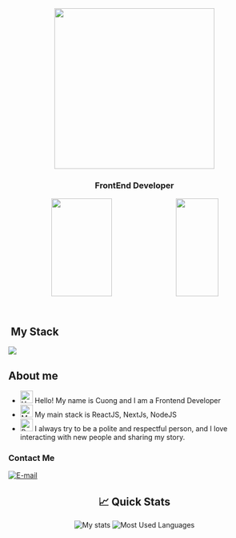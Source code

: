 <div align="center">
<img height="320em" src="https://mir-s3-cdn-cf.behance.net/project_modules/1400_opt_1/81bb4b165684019.640b6038d133e.gif"/>
</div>

<h3 align="center">
  FrontEnd Developer
</h3>

<div align='center'>

<div align="center">  
  
  <img width="49%" height="195px" src="https://github-readme-stats.vercel.app/api?username=felipeAguiarCode&show_icons=true&count_private=true&title_color=80F7D4&icon_color=9d00ff&text_color=c9d1d9&bg_color=0d1117&border_color=fff0" /> 
  
  <img width="41%" height="195px" src="https://github-readme-stats.vercel.app/api/top-langs/?username=felipeAguiarCode&layout=compact&title_color=80F7D4&text_color=fff&bg_color=0d1117&border_color=fff0" />
  
</div>

</div>

<img src="./.github/assets/lineBar.png" width="100%" height="8px"/>

<div><br />

## &nbsp;My Stack

<img src="https://skillicons.dev/icons?i=vscode,html,css,js,cs,ts,nodejs,react,nextjs,tailwind,git,github&theme=dark" />

## About me

- <img src="https://raw.githubusercontent.com/Tarikul-Islam-Anik/Animated-Fluent-Emojis/master/Emojis/Hand%20gestures/Hand%20with%20Fingers%20Splayed%20Light%20Skin%20Tone.png" alt="Hand with Fingers Splayed Light Skin Tone" width="25" height="25" /> Hello! My name is Cuong and I am a Frontend Developer <br />
- <img src="https://raw.githubusercontent.com/Tarikul-Islam-Anik/Animated-Fluent-Emojis/master/Emojis/People%20with%20professions/Man%20Technologist%20Light%20Skin%20Tone.png" alt="Man Technologist Light Skin Tone" width="25" height="25" /> My main stack is ReactJS, NextJs, NodeJS<br />
- <img src="https://raw.githubusercontent.com/Tarikul-Islam-Anik/Animated-Fluent-Emojis/master/Emojis/People%20with%20professions/Boy%20Light%20Skin%20Tone.png" alt="Boy Light Skin Tone" width="25" height="25" /> I always try to be a polite and respectful person, and I love interacting with new people and sharing my story.<br />

<h3>Contact Me</h3>
<div align="left">
<p>
<a href="mailto:front.cuong@gmail.com">
<img src="https://img.shields.io/badge/-email-020114?style=for-the-badge&amp;logo=microsoft-outlook&amp;logoColor=6ED2B6&amp;color:FFF" alt="E-mail">
</a>
<!-- <a href="https://www.linkedin.com/in/felipe-me"><img src="https://img.shields.io/badge/-LinkedIn-020114?style=for-the-badge&amp;logo=linkedin&amp;logoColor=6ED2B6&amp;color:FFF" alt="LinkedIn"></a>
<a href="https://www.youtube.com/@dotnetsenseidev"><img src="https://img.shields.io/badge/-Youtube-020114?style=for-the-badge&amp;logo=youtube&amp;logoColor=6ED2B6&amp;color:FFF" alt="Youtube"></a></p> -->
</div>

<!--  <details align="left">   -->
<!--   <summary>Credits</summary>  -->
<!--   - GitHub Stats by <a href="https://github.com/anuraghazra/github-readme-stats">cuong07</a> -->
<!--   <br> -->
<!--    - GitHub Streak by <a href="https://github.com/DenverCoder1/github-readme-streak-stats">DenverCoder1</a> -->
<!--   <br> -->
<!--   - Developer vector created by <a href="https://www.freepik.com/vectors/developer">storyset - www.freepik.com</a> (edited by author) -->
<!-- </details> -->

<h2 align="center">📈 Quick Stats </h2> 

<p align="center">
  <img src="https://github-readme-stats.vercel.app/api?username=cuong07&show_icons=true&theme=radical" alt="My stats">
  <img src="https://github-readme-stats.vercel.app/api/top-langs/?username=cuong07&layout=compact&show_icons=true&theme=radical" alt="Most Used Languages">
<!--   <img src="https://github-readme-stats.vercel.app/api/wakatime?username=cuong07&show_icons=true&theme=radical" alt="Most Used Languages"> -->
</p>
